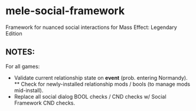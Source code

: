 # mele-social-framework
Framework for nuanced social interactions for Mass Effect: Legendary Edition


## NOTES:
For all games:
* Validate current relationship state on __event__ (prob. entering Normandy).
  ** Check for newly-installed relationship mods / bools (to manage mods mid-install).
* Replace all social dialog BOOL checks / CND checks w/ Social Framework CND checks.